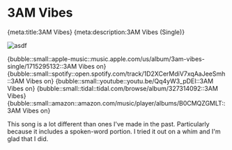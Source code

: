 # 3AM Vibes

{meta:title:3AM Vibes}
{meta:description:3AM Vibes (Single)}

![asdf](/img/artwork/singles/3am-vibes.png#left)

{bubble::small::apple-music::music.apple.com/us/album/3am-vibes-single/1715295132::3AM Vibes on}
{bubble::small::spotify::open.spotify.com/track/1D2XCerMdiV7xqAaJeeSmh::3AM Vibes on}
{bubble::small::youtube::youtu.be/Qq4yW3_pDEI::3AM Vibes on}
{bubble::small::tidal::tidal.com/browse/album/327314092::3AM Vibes}
{bubble::small::amazon::amazon.com/music/player/albums/B0CMQZGMLT::3AM Vibes on}

This song is a lot different than ones I've made in the past. Particularly
because it includes a spoken-word portion.  I tried it out on a whim and I'm
glad that I did.